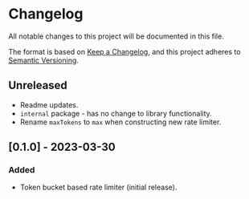 # Changelog

All notable changes to this project will be documented in this file.

The format is based on [Keep a Changelog](https://keepachangelog.com/en/1.0.0/),
and this project adheres to [Semantic Versioning](https://semver.org/spec/v2.0.0.html).

## Unreleased

- Readme updates.
- `internal` package - has no change to library functionality.
- Rename `maxTokens` to `max` when constructing new rate limiter.

## [0.1.0] - 2023-03-30

### Added

- Token bucket based rate limiter (initial release).
